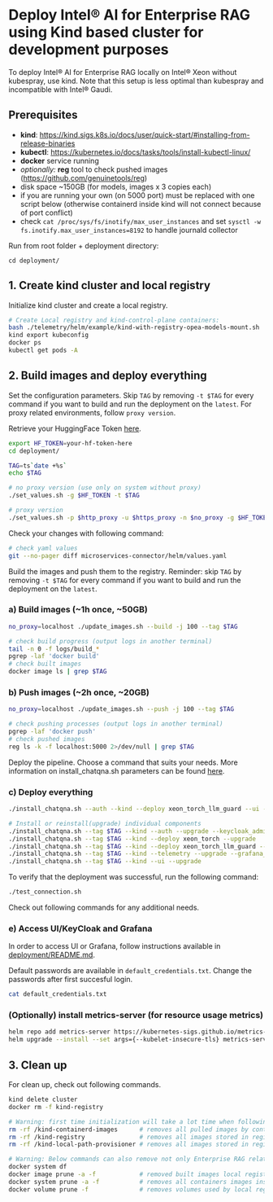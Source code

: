 # Deploy Intel&reg; AI for Enterprise RAG using Kind based cluster for development purposes
To deploy Intel&reg; AI for Enterprise RAG locally on Intel&reg; Xeon without kubespray, use kind. Note that this setup is less optimal than kubespray and incompatible with Intel&reg; Gaudi.

## Prerequisites

- **kind**: https://kind.sigs.k8s.io/docs/user/quick-start/#installing-from-release-binaries
- **kubectl**: https://kubernetes.io/docs/tasks/tools/install-kubectl-linux/
- **docker** service running
- *optionally:* **reg** tool to check pushed images (https://github.com/genuinetools/reg)
- disk space ~150GB (for models, images x 3 copies each)
- if you are running your own (on 5000 port) must be replaced with one script below (otherwise containerd inside kind will not connect because of port conflict)
- check `cat /proc/sys/fs/inotify/max_user_instances` and set `sysctl -w fs.inotify.max_user_instances=8192` to handle journald collector

Run from root folder + deployment directory:
```
cd deployment/
```

## 1. Create kind cluster and local registry

Initialize kind cluster and create a local registry.

```bash
# Create Local registry and kind-control-plane containers:
bash ./telemetry/helm/example/kind-with-registry-opea-models-mount.sh
kind export kubeconfig
docker ps
kubectl get pods -A
```

## 2. Build images and deploy everything

Set the configuration parameters. Skip `TAG` by removing `-t $TAG` for every command if you want to build and run the deployment on the `latest`. For proxy related environments, follow `proxy version`.

Retrieve your HuggingFace Token [here](https://huggingface.co/settings/tokens).

```bash
export HF_TOKEN=your-hf-token-here
cd deployment/

TAG=ts`date +%s`
echo $TAG

# no proxy version (use only on system without proxy)
./set_values.sh -g $HF_TOKEN -t $TAG

# proxy version
./set_values.sh -p $http_proxy -u $https_proxy -n $no_proxy -g $HF_TOKEN -t $TAG
```

Check your changes with following command:

```bash
# check yaml values
git --no-pager diff microservices-connector/helm/values.yaml
```

Build the images and push them to the registry. Reminder: skip `TAG` by removing `-t $TAG` for every command if you want to build and run the deployment on the `latest`.

### a) Build images (~1h once, ~50GB)
```bash
no_proxy=localhost ./update_images.sh --build -j 100 --tag $TAG

# check build progress (output logs in another terminal)
tail -n 0 -f logs/build_*
pgrep -laf 'docker build'
# check built images
docker image ls | grep $TAG
```

### b) Push images (~2h once, ~20GB)
```bash
no_proxy=localhost ./update_images.sh --push -j 100 --tag $TAG

# check pushing processes (output logs in another terminal)
pgrep -laf 'docker push'
# check pushed images
reg ls -k -f localhost:5000 2>/dev/null | grep $TAG
```

Deploy the pipeline. Choose a command that suits your needs. More information on install_chatqna.sh parameters can be found [here](../deployment/README.md).

### c) Deploy everything
```bash
./install_chatqna.sh --auth --kind --deploy xeon_torch_llm_guard --ui --telemetry --tag $TAG

# Install or reinstall(upgrade) individual components
./install_chatqna.sh --tag $TAG --kind --auth --upgrade --keycloak_admin_password admin     # namespaces: auth, auth-apisix, ingress-nginx namespaces
./install_chatqna.sh --tag $TAG --kind --deploy xeon_torch --upgrade                        # namespaces: system, chatqa, dataprep
./install_chatqna.sh --tag $TAG --kind --deploy xeon_torch_llm_guard --upgrade              # namespaces: system, chatqa, dataprep
./install_chatqna.sh --tag $TAG --kind --telemetry --upgrade --grafana_password devonly     # namespaces: monitoring, monitoring-namespace
./install_chatqna.sh --tag $TAG --kind --ui --upgrade                                       # namespaces: erag-ui
```

To verify that the deployment was successful, run the following command:
```bash
./test_connection.sh
```

Check out following commands for any additional needs.

### e) Access UI/KeyCloak and Grafana

In order to access UI or Grafana, follow instructions available in [deployment/README.md](../deployment/README.md#access-the-uigrafana).

Default passwords are available in `default_credentials.txt`. Change the passwords after first succesful login.
```bash
cat default_credentials.txt
```

### (Optionally) install metrics-server (for resource usage metrics)
```bash
helm repo add metrics-server https://kubernetes-sigs.github.io/metrics-server/
helm upgrade --install --set args={--kubelet-insecure-tls} metrics-server metrics-server/metrics-server --namespace monitoring-metrics-server --create-namespace
```

## 3. Clean up
For clean up, check out following commands.

```bash
kind delete cluster
docker rm -f kind-registry

# Warning: first time initialization will take a lot time when following steps are executed:
rm -rf /kind-containerd-images      # removes all pulled images by containerd inside kind
rm -rf /kind-registry               # removes all images stored in registry
rm -rf /kind-local-path-provisioner # removes all images stored in registry

# Warning: Below commands can also remove not only Enterprise RAG related data
docker system df
docker image prune -a -f            # removed built images local registry
docker system prune -a -f           # removes all containers images inside docker cache
docker volume prune -f              # removes volumes used by local registry
```
